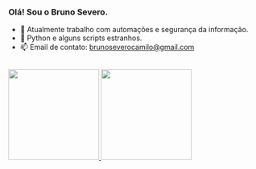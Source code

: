 ### Olá! Sou o Bruno Severo.

- 🔭 Atualmente trabalho com automações e segurança da informação.
- 🌱 Python e alguns scripts estranhos.
- 📫 Email de contato: brunoseverocamilo@gmail.com

##

<div align="left">
  <a href="https://github.com/mrsevero">
  <img height="180em" src="https://github-readme-stats.vercel.app/api?username=mrsevero&show_icons=true&theme=dark&include_all_commits=true&count_private=true"/>
  <img height="180em" src="https://github-readme-stats.vercel.app/api/top-langs/?username=mrsevero&layout=compact&&hide=css,html&langs_count=7&theme=dark"/>
</div>
  

  
